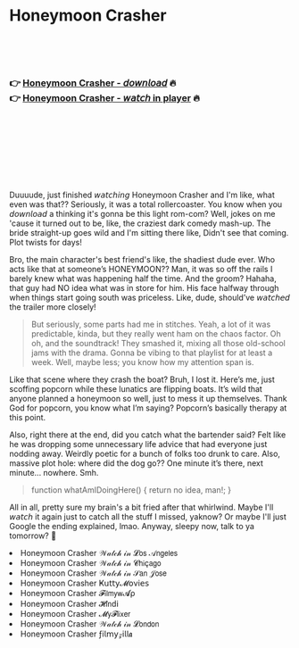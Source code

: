 <h1>Honeymoon Crasher</h1>

<br><br><br>

<h3>👉 <a href="https://Dereks-snorenevbhag1986.github.io/qlfzkckufw/">Honeymoon Crasher - 𝘥𝘰𝘸𝘯𝘭𝘰𝘢𝘥</a> 🔥<br>
👉 <a href="https://Dereks-snorenevbhag1986.github.io/qlfzkckufw/">Honeymoon Crasher - 𝘸𝘢𝘵𝘤𝘩 in player</a> 🔥
</h3>



<br><br><br><br><br><br><br>


Duuuude, just finished 𝘸𝘢𝘵𝘤𝘩𝘪𝘯𝘨 Honeymoon Crasher and I'm like, what even was that?? Seriously, it was a total rollercoaster. You know when you 𝘥𝘰𝘸𝘯𝘭𝘰𝘢𝘥 a   thinking it's gonna be this light rom-com? Well, jokes on me 'cause it turned out to be, like, the craziest dark comedy mash-up. The bride straight-up goes wild and I'm sitting there like, Didn't see that coming. Plot twists for days!

Bro, the main character's best friend's like, the shadiest dude ever. Who acts like that at someone’s HONEYMOON?? Man, it was so off the rails I barely knew what was happening half the time. And the groom? Hahaha, that guy had NO idea what was in store for him. His face halfway through when things start going south was priceless. Like, dude, should’ve 𝘸𝘢𝘵𝘤𝘩𝘦𝘥 the   trailer more closely!

> But seriously, some parts had me in stitches. Yeah, a lot of it was predictable, kinda, but they really went ham on the chaos factor. Oh oh, and the soundtrack! They smashed it, mixing all those old-school jams with the drama. Gonna be vibing to that playlist for at least a week. Well, maybe less; you know how my attention span is.

Like that scene where they crash the boat? Bruh, I lost it. Here’s me, just scoffing popcorn while these lunatics are flipping boats. It’s wild that anyone planned a honeymoon so well, just to mess it up themselves. Thank God for popcorn, you know what I’m saying? Popcorn’s basically therapy at this point.

Also, right there at the end, did you catch what the bartender said? Felt like he was dropping some unnecessary life advice that had everyone just nodding away. Weirdly poetic for a bunch of folks too drunk to care. Also, massive plot hole: where did the dog go?? One minute it’s there, next minute... nowhere. Smh.

> function whatAmIDoingHere() { return no idea, man!; }

All in all, pretty sure my brain's a bit fried after that whirlwind. Maybe I'll 𝘸𝘢𝘵𝘤𝘩 it again just to catch all the stuff I missed, yaknow? Or maybe I'll just Google the ending explained, lmao. Anyway, sleepy now, talk to ya tomorrow? 🚀

<li>Honeymoon Crasher 𝒲𝒶𝓉𝒸𝒽 𝒾𝓃 𝓛𝗈𝗌 𝒜𝗇𝗀𝖾𝗅𝖾𝗌</li>
<li>Honeymoon Crasher 𝒲𝒶𝓉𝒸𝒽 𝒾𝓃 𝓒𝗁𝗂ç𝖺𝗀𝗈</li>
<li>Honeymoon Crasher 𝒲𝒶𝓉𝒸𝒽 𝒾𝓃 𝒮𝖺𝗇 𝒥𝗈𝗌𝖾</li>
<li>Honeymoon Crasher Ҝ𝗎𝗍𝗍𝗒𝓜𝗈ν𝗂𝖾𝗌</li>
<li>Honeymoon Crasher 𝓕𝗂𝗅𝗆𝗒𝗐𝓐ρ</li>
<li>Honeymoon Crasher 𝓗𝗂𝗇ԁ𝗂</li>
<li>Honeymoon Crasher 𝓜𝗒𝓕𝗅𝗂𝗑𝖾𝗋</li>
<li>Honeymoon Crasher 𝒲𝒶𝓉𝒸𝒽 𝒾𝓃 𝓛𝗈𝗇𝖽𝗈𝗇</li>
<li>Honeymoon Crasher ƒ𝗂𝗅𝗆𝗒𝓏𝗂𝗅𝗅𝖆</li>
